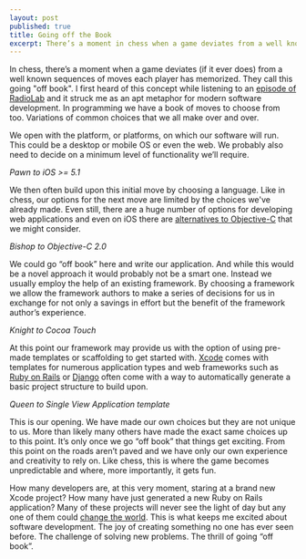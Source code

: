 ```yaml
---
layout: post
published: true
title: Going off the Book
excerpt: There’s a moment in chess when a game deviates from a well known sequences of moves each player has memorized. They call this going "off book" and it's an interesting metaphor for modern software development.
---
```


In chess, there’s a moment when a game deviates (if it ever does) from a well known sequences of moves each player has memorized. They call this going "off book". I first heard of this concept while listening to an [episode of RadioLab](http://www.radiolab.org/2011/aug/23/)  and it struck me as an apt metaphor for modern software development. In programming we have a book of moves to choose from too. Variations of common choices that we all make over and over.

We open with the platform, or platforms, on which our software will run. This could be a desktop or mobile OS or even the web. We probably also need to decide on a minimum level of functionality we’ll require.

_Pawn to iOS >= 5.1_
 
We then often build upon this initial move by choosing a language. Like in chess, our options for the next move are limited by the choices we've already made. Even still, there are a huge number of options for developing web applications and even on iOS there are [alternatives to Objective-C](http://www.rubymotion.com/) that we might consider.

_Bishop to Objective-C 2.0_

We could go “off book” here and write our application. And while this would be a novel approach it would probably not be a smart one. Instead we usually employ the help of an existing framework. By choosing a framework we allow the framework authors to make a series of decisions for us in exchange for not only a savings in effort but the benefit of the framework author’s experience.

_Knight to Cocoa Touch_

At this point our framework may provide us with the option of using pre-made templates or scaffolding to get started with. [Xcode](https://developer.apple.com/xcode/) comes with templates for numerous application types and web frameworks such as [Ruby on Rails](http://rubyonrails.org/) or [Django](https://www.djangoproject.com/) often come with a way to automatically generate a basic project structure to build upon.

_Queen to Single View Application template_

This is our opening. We have made our own choices but they are not unique to us. More than likely many others have made the exact same choices up to this point. It’s only once we go “off book” that things get exciting. From this point on the roads aren’t paved and we have only our own experience and creativity to rely on. Like chess, this is where the game becomes unpredictable and where, more importantly, it gets fun.

How many developers are, at this very moment, staring at a brand new Xcode project? How many have just generated a new Ruby on Rails application? Many of these projects will never see the light of day but any one of them could [change the world](http://en.wikipedia.org/wiki/WorldWideWeb). This is what keeps me excited about software development. The joy of creating something no one has ever seen before. The challenge of solving new problems. The thrill of going “off book”.
